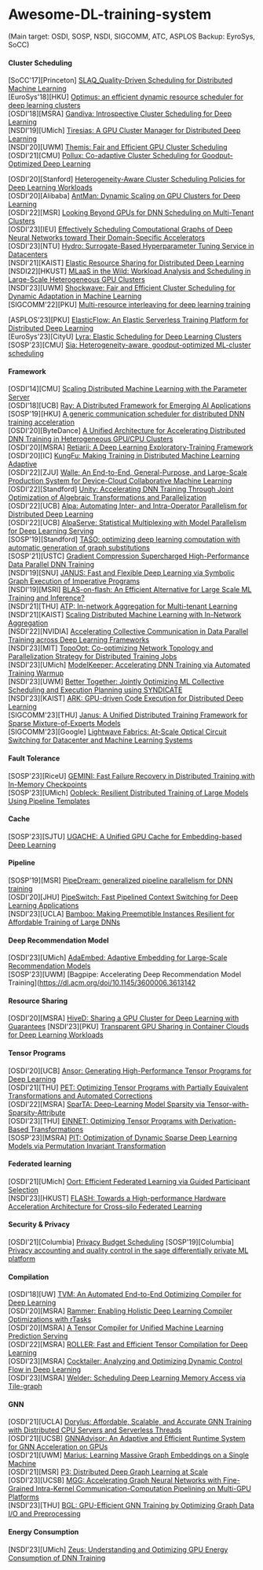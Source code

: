 # Awesome-DL-training-system 
(Main target: OSDI, SOSP, NSDI, SIGCOMM, ATC, ASPLOS Backup: EyroSys, SoCC)

#### Cluster Scheduling
[SoCC'17][Princeton] [SLAQ_Quality-Driven Scheduling for Distributed Machine Learning](https://dl.acm.org/doi/abs/10.1145/3127479.3127490)  
[EuroSys'18][HKU] [Optimus: an efficient dynamic resource scheduler for deep learning clusters](https://dl.acm.org/doi/abs/10.1145/3190508.3190517)  
[OSDI'18][MSRA] [Gandiva: Introspective Cluster Scheduling for Deep Learning](https://www.usenix.org/conference/osdi18/presentation/xiao)  
[NSDI'19][UMich] [Tiresias: A GPU Cluster Manager for Distributed Deep Learning](https://www.usenix.org/conference/nsdi19/presentation/gu)  
[NSDI'20][UWM] [Themis: Fair and Efficient GPU Cluster Scheduling](https://www.usenix.org/conference/nsdi20/presentation/mahajan)  
[OSDI'21][CMU] [Pollux: Co-adaptive Cluster Scheduling for Goodput-Optimized Deep Learning](https://www.usenix.org/conference/osdi21/presentation/qiao)  

[OSDI'20][Stanford] [Heterogeneity-Aware Cluster Scheduling Policies for Deep Learning Workloads](https://www.usenix.org/conference/osdi20/presentation/narayanan-deepak)  
[OSDI'20][Alibaba] [AntMan: Dynamic Scaling on GPU Clusters for Deep Learning](https://www.usenix.org/conference/osdi20/presentation/xiao)  
[OSDI'22][MSR] [Looking Beyond GPUs for DNN Scheduling on Multi-Tenant Clusters](https://www.usenix.org/conference/osdi22/presentation/mohan)  
[OSDI'23][IEU] [Effectively Scheduling Computational Graphs of Deep Neural Networks toward Their Domain-Specific Accelerators](https://www.usenix.org/conference/osdi23/presentation/zhao)  
[OSDI'23][NTU] [Hydro: Surrogate-Based Hyperparameter Tuning Service in Datacenters](https://www.usenix.org/conference/osdi23/presentation/hu)  
[NSDI'21][KAIST] [Elastic Resource Sharing for Distributed Deep Learning](https://www.usenix.org/conference/nsdi21/presentation/hwang)  
[NSDI22][HKUST] [MLaaS in the Wild: Workload Analysis and Scheduling in Large-Scale Heterogeneous GPU Clusters](https://www.usenix.org/conference/nsdi22/presentation/weng)  
[NSDI'23][UWM] [Shockwave: Fair and Efficient Cluster Scheduling for Dynamic Adaptation in Machine Learning](https://www.usenix.org/conference/nsdi23/presentation/zheng)  
[SIGCOMM'22][PKU] [Multi-resource interleaving for deep learning training](https://dl.acm.org/doi/10.1145/3544216.3544224)  


[ASPLOS'23][PKU] [ElasticFlow: An Elastic Serverless Training Platform for Distributed Deep Learning](https://dl.acm.org/doi/abs/10.1145/3575693.3575721)  
[EuroSys'23][CityU] [Lyra: Elastic Scheduling for Deep Learning Clusters](https://dl.acm.org/doi/abs/10.1145/3552326.3587445)  
[SOSP'23][CMU] [Sia: Heterogeneity-aware, goodput-optimized ML-cluster scheduling](https://dl.acm.org/doi/abs/10.1145/3600006.3613175)  



#### Framework
[OSDI'14][CMU] [Scaling Distributed Machine Learning with the Parameter Server](https://www.usenix.org/conference/osdi14/technical-sessions/presentation/li_mu)  
[OSDI'18][UCB] [Ray: A Distributed Framework for Emerging AI Applications](https://www.usenix.org/conference/osdi18/presentation/moritz)  
[SOSP'19][HKU] [A generic communication scheduler for distributed DNN training acceleration](https://dl.acm.org/doi/10.1145/3341301.3359642)  
[OSDI'20][ByteDance] [A Unified Architecture for Accelerating Distributed DNN Training in Heterogeneous GPU/CPU Clusters](https://www.usenix.org/conference/osdi20/presentation/jiang)  
[OSDI'20][MSRA] [Retiarii: A Deep Learning Exploratory-Training Framework](https://www.usenix.org/conference/osdi20/presentation/zhang-quanlu)  
[OSDI'20][IC] [KungFu: Making Training in Distributed Machine Learning Adaptive](https://www.usenix.org/system/files/osdi20-mai.pdf)  
[OSDI'22][ZJU] [Walle: An End-to-End, General-Purpose, and Large-Scale Production System for Device-Cloud Collaborative Machine Learning](https://www.usenix.org/conference/osdi22/presentation/lv)  
[OSDI'22][Standford] [Unity: Accelerating DNN Training Through Joint Optimization of Algebraic Transformations and Parallelization](https://www.usenix.org/conference/osdi22/presentation/unger)  
[OSDI'22][UCB] [Alpa: Automating Inter- and Intra-Operator Parallelism for Distributed Deep Learning](https://www.usenix.org/conference/osdi22/presentation/zheng-lianmin)  
[OSDI'22][UCB] [AlpaServe: Statistical Multiplexing with Model Parallelism for Deep Learning Serving](https://www.usenix.org/conference/osdi23/presentation/li-zhouhan)  
[SOSP'19][Standford] [TASO: optimizing deep learning computation with automatic generation of graph substitutions](https://dl.acm.org/doi/10.1145/3341301.3359630)  
[SOSP'21][USTC] [Gradient Compression Supercharged High-Performance Data Parallel DNN Training](https://dl.acm.org/doi/10.1145/3477132.3483553)  
[NSDI'19][SNU] [JANUS: Fast and Flexible Deep Learning via Symbolic Graph Execution of Imperative Programs](https://www.usenix.org/conference/nsdi19/presentation/jeong)  
[NSDI'19][MSRI] [BLAS-on-flash: An Efficient Alternative for Large Scale ML Training and Inference?](https://www.usenix.org/conference/nsdi19/presentation/subramanya)  
[NSDI'21][THU] [ATP: In-network Aggregation for Multi-tenant Learning](https://www.usenix.org/conference/nsdi21/presentation/lao)  
[NSDI'21][KAIST] [Scaling Distributed Machine Learning with In-Network Aggregation](https://www.usenix.org/conference/nsdi21/presentation/sapio)  
[NSDI'22][NVIDIA] [Accelerating Collective Communication in Data Parallel Training across Deep Learning Frameworks](https://www.usenix.org/conference/nsdi22/presentation/romero)  
[NSDI'23][MIT] [TopoOpt: Co-optimizing Network Topology and Parallelization Strategy for Distributed Training Jobs](https://www.usenix.org/conference/nsdi23/presentation/wang-weiyang)  
[NSDI'23][UMich] [ModelKeeper: Accelerating DNN Training via Automated Training Warmup](https://www.usenix.org/conference/nsdi23/presentation/lai-fan)  
[NSDI'23][UWM] [Better Together: Jointly Optimizing ML Collective Scheduling and Execution Planning using SYNDICATE](https://www.usenix.org/conference/nsdi23/presentation/mahajan)  
[NSDI'23][KAIST] [ARK: GPU-driven Code Execution for Distributed Deep Learning](https://www.usenix.org/conference/nsdi23/presentation/hwang)  
[SIGCOMM'23][THU] [Janus: A Unified Distributed Training Framework for Sparse Mixture-of-Experts Models](https://dl.acm.org/doi/10.1145/3603269.3604869)  
[SIGCOMM'23][Google] [Lightwave Fabrics: At-Scale Optical Circuit Switching for Datacenter and Machine Learning Systems](https://dl.acm.org/doi/10.1145/3603269.3604836)  


#### Fault Tolerance
[SOSP'23][RiceU] [GEMINI: Fast Failure Recovery in Distributed Training with In-Memory Checkpoints](https://dl.acm.org/doi/10.1145/3600006.3613145)  
[SOSP'23][UMich] [Oobleck: Resilient Distributed Training of Large Models Using Pipeline Templates](https://dl.acm.org/doi/10.1145/3600006.3613152)  



#### Cache
[SOSP'23][SJTU] [UGACHE: A Unified GPU Cache for Embedding-based Deep Learning](https://dl.acm.org/doi/10.1145/3600006.3613169)  


#### Pipeline
[SOSP'19][MSR] [PipeDream: generalized pipeline parallelism for DNN training](https://dl.acm.org/doi/10.1145/3341301.3359646)  
[OSDI'20][JHU] [PipeSwitch: Fast Pipelined Context Switching for Deep Learning Applications](https://www.usenix.org/conference/osdi20/presentation/bai)  
[NSDI'23][UCLA] [Bamboo: Making Preemptible Instances Resilient for Affordable Training of Large DNNs](https://www.usenix.org/conference/nsdi23/presentation/thorpe)  



#### Deep Recommendation Model
[OSDI'23][UMich] [AdaEmbed: Adaptive Embedding for Large-Scale Recommendation Models](https://www.usenix.org/conference/osdi23/presentation/lai)  
[SOSP'23][UWM] [Bagpipe: Accelerating Deep Recommendation Model Training](https://dl.acm.org/doi/10.1145/3600006.3613142  


#### Resource Sharing
[OSDI'20][MSRA] [HiveD: Sharing a GPU Cluster for Deep Learning with Guarantees](https://www.usenix.org/conference/osdi20/presentation/zhao-hanyu) 
[NSDI'23][PKU] [Transparent GPU Sharing in Container Clouds for Deep Learning Workloads](https://www.usenix.org/conference/nsdi23/presentation/wu)  


#### Tensor Programs
[OSDI'20][UCB] [Ansor: Generating High-Performance Tensor Programs for Deep Learning](https://www.usenix.org/conference/osdi20/presentation/zheng)  
[OSDI'21][THU] [PET: Optimizing Tensor Programs with Partially Equivalent Transformations and Automated Corrections](https://www.usenix.org/conference/osdi21/presentation/wang)  
[OSDI'22][MSRA] [SparTA: Deep-Learning Model Sparsity via Tensor-with-Sparsity-Attribute](https://www.usenix.org/conference/osdi22/presentation/zheng-ningxin)  
[OSDI'23][THU] [EINNET: Optimizing Tensor Programs with Derivation-Based Transformations](https://www.usenix.org/conference/osdi23/presentation/zheng)  
[SOSP'23][MSRA] [PIT: Optimization of Dynamic Sparse Deep Learning Models via Permutation Invariant Transformation](https://dl.acm.org/doi/10.1145/3600006.3613139)  



#### Federated learning
[OSDI'21][UMich] [Oort: Efficient Federated Learning via Guided Participant Selection](https://www.usenix.org/conference/osdi21/presentation/lai)  
[NSDI'23][HKUST] [FLASH: Towards a High-performance Hardware Acceleration Architecture for Cross-silo Federated Learning](https://www.usenix.org/conference/nsdi23/presentation/zhang-junxue)  


#### Security & Privacy
[OSDI'21][Columbia] [Privacy Budget Scheduling](https://www.usenix.org/conference/osdi21/presentation/luo)
[SOSP'19][Columbia] [Privacy accounting and quality control in the sage differentially private ML platform](https://dl.acm.org/doi/10.1145/3341301.3359639)  


#### Compilation
[OSDI'18][UW] [TVM: An Automated End-to-End Optimizing Compiler for Deep Learning](https://www.usenix.org/conference/osdi18/presentation/chen)  
[OSDI'20][MSRA] [Rammer: Enabling Holistic Deep Learning Compiler Optimizations with rTasks](https://www.usenix.org/conference/osdi20/presentation/ma)  
[OSDI'20][MSRA] [A Tensor Compiler for Unified Machine Learning Prediction Serving](https://www.usenix.org/conference/osdi20/presentation/nakandala)  
[OSDI'22][MSRA] [ROLLER: Fast and Efficient Tensor Compilation for Deep Learning](https://www.usenix.org/conference/osdi22/presentation/zhu)  
[OSDI'23][MSRA] [Cocktailer: Analyzing and Optimizing Dynamic Control Flow in Deep Learning](https://www.usenix.org/conference/osdi23/presentation/zhang-chen)  
[OSDI'23][MSRA] [Welder: Scheduling Deep Learning Memory Access via Tile-graph](https://www.usenix.org/conference/osdi23/presentation/shi)  

#### GNN
[OSDI'21][UCLA] [Dorylus: Affordable, Scalable, and Accurate GNN Training with Distributed CPU Servers and Serverless Threads](https://www.usenix.org/conference/osdi21/presentation/thorpe)  
[OSDI'21][UCSB] [GNNAdvisor: An Adaptive and Efficient Runtime System for GNN Acceleration on GPUs](https://www.usenix.org/conference/osdi21/presentation/wang-yuke)  
[OSDI'21][UWM] [Marius: Learning Massive Graph Embeddings on a Single Machine](https://www.usenix.org/conference/osdi21/presentation/mohoney)  
[OSDI'21][MSR] [P3: Distributed Deep Graph Learning at Scale](https://www.usenix.org/conference/osdi21/presentation/gandhi)  
[OSDI'23][UCSB] [MGG: Accelerating Graph Neural Networks with Fine-Grained Intra-Kernel Communication-Computation Pipelining on Multi-GPU Platforms](https://www.usenix.org/conference/osdi23/presentation/wang-yuke)  
[NSDI'23][THU] [BGL: GPU-Efficient GNN Training by Optimizing Graph Data I/O and Preprocessing](https://www.usenix.org/conference/nsdi23/presentation/liu-tianfeng)  

#### Energy Consumption
[NSDI'23][UMich] [Zeus: Understanding and Optimizing GPU Energy Consumption of DNN Training](https://www.usenix.org/conference/nsdi23/presentation/you)  

